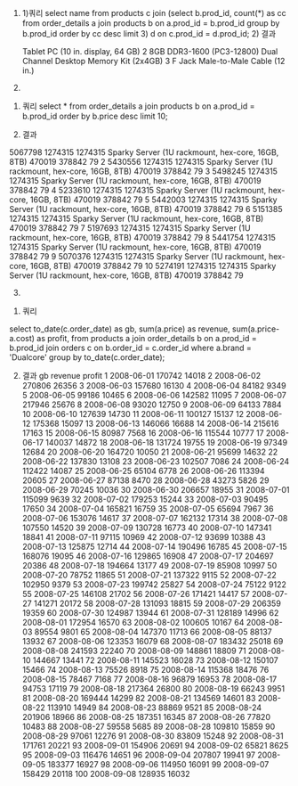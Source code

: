 1.   1)쿼리
select name from products c join (select b.prod_id, count(*) as cc from order_details a join products b on a.prod_id = b.prod_id group by b.prod_id order by cc desc limit 3) d
 on c.prod_id = d.prod_id;
    2) 결과

     Tablet PC (10 in. display, 64 GB)
2	8GB DDR3-1600 (PC3-12800) Dual Channel Desktop Memory Kit (2x4GB)
3	F Jack Male-to-Male Cable (12 in.)

2.
1) 쿼리
 select * from order_details a join products b on a.prod_id = b.prod_id order by b.price desc limit 10;

2) 결과

5067798	1274315	1274315	Sparky	Server (1U rackmount, hex-core, 16GB, 8TB)	470019	378842	79
2	5430556	1274315	1274315	Sparky	Server (1U rackmount, hex-core, 16GB, 8TB)	470019	378842	79
3	5498245	1274315	1274315	Sparky	Server (1U rackmount, hex-core, 16GB, 8TB)	470019	378842	79
4	5233610	1274315	1274315	Sparky	Server (1U rackmount, hex-core, 16GB, 8TB)	470019	378842	79
5	5442003	1274315	1274315	Sparky	Server (1U rackmount, hex-core, 16GB, 8TB)	470019	378842	79
6	5151385	1274315	1274315	Sparky	Server (1U rackmount, hex-core, 16GB, 8TB)	470019	378842	79
7	5197693	1274315	1274315	Sparky	Server (1U rackmount, hex-core, 16GB, 8TB)	470019	378842	79
8	5441754	1274315	1274315	Sparky	Server (1U rackmount, hex-core, 16GB, 8TB)	470019	378842	79
9	5070376	1274315	1274315	Sparky	Server (1U rackmount, hex-core, 16GB, 8TB)	470019	378842	79
10	5274191	1274315	1274315	Sparky	Server (1U rackmount, hex-core, 16GB, 8TB)	470019	378842	79

3.
1) 쿼리

select  to_date(c.order_date) as gb,
        sum(a.price) as revenue,
        sum(a.price-a.cost) as profit,
        from products a join order_details b on a.prod_id = b.prod_id join orders c on b.order_id = c.order_id
     where a.brand = 'Dualcore'
     group by to_date(c.order_date);

2) 결과
 	gb	revenue	profit
1	2008-06-01	170742	14018
2	2008-06-02	270806	26356
3	2008-06-03	157680	16130
4	2008-06-04	84182	9349
5	2008-06-05	99186	10465
6	2008-06-06	142582	11095
7	2008-06-07	217946	25676
8	2008-06-08	93020	12750
9	2008-06-09	64133	7884
10	2008-06-10	127639	14730
11	2008-06-11	100127	15137
12	2008-06-12	175368	15097
13	2008-06-13	146066	16688
14	2008-06-14	215616	17163
15	2008-06-15	80987	7568
16	2008-06-16	115544	10777
17	2008-06-17	140037	14872
18	2008-06-18	131724	19755
19	2008-06-19	97349	12684
20	2008-06-20	164720	10050
21	2008-06-21	95699	14632
22	2008-06-22	137830	13108
23	2008-06-23	102507	7086
24	2008-06-24	112422	14087
25	2008-06-25	65104	6778
26	2008-06-26	113394	20605
27	2008-06-27	87138	8470
28	2008-06-28	43273	5826
29	2008-06-29	70245	10036
30	2008-06-30	206657	18955
31	2008-07-01	115099	9639
32	2008-07-02	179253	15244
33	2008-07-03	90495	17650
34	2008-07-04	165821	16759
35	2008-07-05	65694	7967
36	2008-07-06	153076	14617
37	2008-07-07	162132	17314
38	2008-07-08	107550	14520
39	2008-07-09	130728	16773
40	2008-07-10	147341	18841
41	2008-07-11	97115	10969
42	2008-07-12	93699	10388
43	2008-07-13	125875	12714
44	2008-07-14	190496	16785
45	2008-07-15	168076	19095
46	2008-07-16	129865	16908
47	2008-07-17	204697	20386
48	2008-07-18	194664	13177
49	2008-07-19	85908	10997
50	2008-07-20	78752	11865
51	2008-07-21	137322	9115
52	2008-07-22	102950	9379
53	2008-07-23	199742	25827
54	2008-07-24	75122	9122
55	2008-07-25	146108	21702
56	2008-07-26	171421	14417
57	2008-07-27	141271	20172
58	2008-07-28	131093	18815
59	2008-07-29	206359	19359
60	2008-07-30	124987	13944
61	2008-07-31	128189	14996
62	2008-08-01	172954	16570
63	2008-08-02	100605	10167
64	2008-08-03	89554	9801
65	2008-08-04	147370	11713
66	2008-08-05	88137	13932
67	2008-08-06	123353	16079
68	2008-08-07	183432	25018
69	2008-08-08	241593	22240
70	2008-08-09	148861	18809
71	2008-08-10	144667	13441
72	2008-08-11	145523	16028
73	2008-08-12	150107	15466
74	2008-08-13	75526	8918
75	2008-08-14	115368	18476
76	2008-08-15	78467	7168
77	2008-08-16	96879	16953
78	2008-08-17	94753	17119
79	2008-08-18	217364	26800
80	2008-08-19	66243	9951
81	2008-08-20	169444	14299
82	2008-08-21	134569	14601
83	2008-08-22	113910	14949
84	2008-08-23	88869	9521
85	2008-08-24	201906	18966
86	2008-08-25	187351	16345
87	2008-08-26	77820	10483
88	2008-08-27	59558	5685
89	2008-08-28	109810	15859
90	2008-08-29	97061	12276
91	2008-08-30	83809	15248
92	2008-08-31	171761	20221
93	2008-09-01	154906	20691
94	2008-09-02	65821	8625
95	2008-09-03	116476	14651
96	2008-09-04	207807	19941
97	2008-09-05	183377	16927
98	2008-09-06	114950	16091
99	2008-09-07	158429	20118
100	2008-09-08	128935	16032
